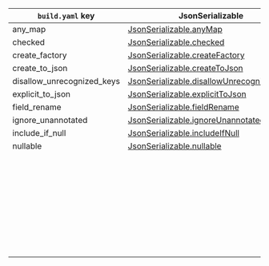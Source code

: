 | `build.yaml` key           | JsonSerializable                            | JsonKey                     |
| -------------------------- | ------------------------------------------- | --------------------------- |
| any_map                    | [JsonSerializable.anyMap]                   |                             |
| checked                    | [JsonSerializable.checked]                  |                             |
| create_factory             | [JsonSerializable.createFactory]            |                             |
| create_to_json             | [JsonSerializable.createToJson]             |                             |
| disallow_unrecognized_keys | [JsonSerializable.disallowUnrecognizedKeys] |                             |
| explicit_to_json           | [JsonSerializable.explicitToJson]           |                             |
| field_rename               | [JsonSerializable.fieldRename]              |                             |
| ignore_unannotated         | [JsonSerializable.ignoreUnannotated]        |                             |
| include_if_null            | [JsonSerializable.includeIfNull]            | [JsonKey.includeIfNull]     |
| nullable                   | [JsonSerializable.nullable]                 | [JsonKey.nullable]          |
|                            |                                             | [JsonKey.defaultValue]      |
|                            |                                             | [JsonKey.disallowNullValue] |
|                            |                                             | [JsonKey.fromJson]          |
|                            |                                             | [JsonKey.ignore]            |
|                            |                                             | [JsonKey.name]              |
|                            |                                             | [JsonKey.required]          |
|                            |                                             | [JsonKey.toJson]            |
|                            |                                             | [JsonKey.unknownEnumValue]  |

[JsonSerializable.anyMap]: https://pub.dev/documentation/json_annotation/latest/json_annotation/JsonSerializable/anyMap.html
[JsonSerializable.checked]: https://pub.dev/documentation/json_annotation/latest/json_annotation/JsonSerializable/checked.html
[JsonSerializable.createFactory]: https://pub.dev/documentation/json_annotation/latest/json_annotation/JsonSerializable/createFactory.html
[JsonSerializable.createToJson]: https://pub.dev/documentation/json_annotation/latest/json_annotation/JsonSerializable/createToJson.html
[JsonSerializable.disallowUnrecognizedKeys]: https://pub.dev/documentation/json_annotation/latest/json_annotation/JsonSerializable/disallowUnrecognizedKeys.html
[JsonSerializable.explicitToJson]: https://pub.dev/documentation/json_annotation/latest/json_annotation/JsonSerializable/explicitToJson.html
[JsonSerializable.fieldRename]: https://pub.dev/documentation/json_annotation/latest/json_annotation/JsonSerializable/fieldRename.html
[JsonSerializable.ignoreUnannotated]: https://pub.dev/documentation/json_annotation/latest/json_annotation/JsonSerializable/ignoreUnannotated.html
[JsonSerializable.includeIfNull]: https://pub.dev/documentation/json_annotation/latest/json_annotation/JsonSerializable/includeIfNull.html
[JsonKey.includeIfNull]: https://pub.dev/documentation/json_annotation/latest/json_annotation/JsonKey/includeIfNull.html
[JsonSerializable.nullable]: https://pub.dev/documentation/json_annotation/latest/json_annotation/JsonSerializable/nullable.html
[JsonKey.nullable]: https://pub.dev/documentation/json_annotation/latest/json_annotation/JsonKey/nullable.html
[JsonKey.defaultValue]: https://pub.dev/documentation/json_annotation/latest/json_annotation/JsonKey/defaultValue.html
[JsonKey.disallowNullValue]: https://pub.dev/documentation/json_annotation/latest/json_annotation/JsonKey/disallowNullValue.html
[JsonKey.fromJson]: https://pub.dev/documentation/json_annotation/latest/json_annotation/JsonKey/fromJson.html
[JsonKey.ignore]: https://pub.dev/documentation/json_annotation/latest/json_annotation/JsonKey/ignore.html
[JsonKey.name]: https://pub.dev/documentation/json_annotation/latest/json_annotation/JsonKey/name.html
[JsonKey.required]: https://pub.dev/documentation/json_annotation/latest/json_annotation/JsonKey/required.html
[JsonKey.toJson]: https://pub.dev/documentation/json_annotation/latest/json_annotation/JsonKey/toJson.html
[JsonKey.unknownEnumValue]: https://pub.dev/documentation/json_annotation/latest/json_annotation/JsonKey/unknownEnumValue.html
